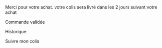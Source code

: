 Merci pour votre achat. 
votre colis sera livré dans les 2 jours suivant votre achat



Commande validée


Historique




Suivre mon colis